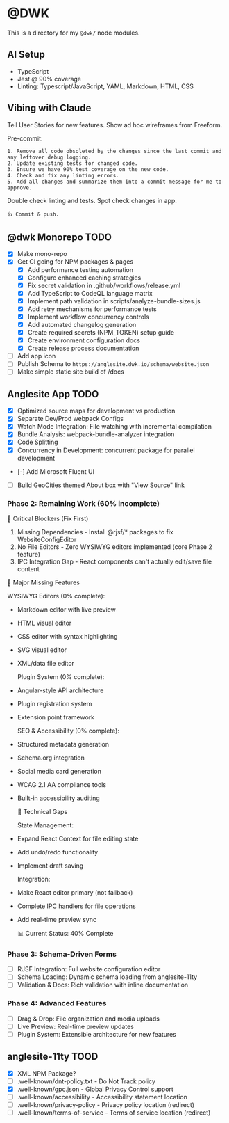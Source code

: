 # @DWK

This is a directory for my `@dwk/` node modules.

## AI Setup

- TypeScript
- Jest @ 90% coverage
- Linting: Typescript/JavaScript, YAML, Markdown, HTML, CSS

## Vibing with Claude

Tell User Stories for new features. Show ad hoc wireframes from Freeform.

Pre-commit:

```text
1. Remove all code obsoleted by the changes since the last commit and any leftover debug logging.
2. Update existing tests for changed code.
3. Ensure we have 90% test coverage on the new code.
4. Check and fix any linting errors.
5. Add all changes and summarize them into a commit message for me to approve.
```

Double check linting and tests. Spot check changes in app.

```text
👍 Commit & push.
```

## @dwk Monorepo TODO

- [x] Make mono-repo
- [x] Get CI going for NPM packages & pages
  - [x] Add performance testing automation
  - [x] Configure enhanced caching strategies
  - [x] Fix secret validation in .github/workflows/release.yml
  - [x] Add TypeScript to CodeQL language matrix
  - [x] Implement path validation in scripts/analyze-bundle-sizes.js
  - [x] Add retry mechanisms for performance tests
  - [x] Implement workflow concurrency controls
  - [x] Add automated changelog generation
  - [x] Create required secrets (NPM_TOKEN) setup guide
  - [x] Create environment configuration docs
  - [x] Create release process documentation
- [ ] Add app icon
- [ ] Publish Schema to `https://anglesite.dwk.io/schema/website.json`
- [ ] Make simple static site build of /docs

## Anglesite App TODO

- [x] Optimized source maps for development vs production
- [x] Separate Dev/Prod webpack Configs
- [x] Watch Mode Integration: File watching with incremental compilation
- [x] Bundle Analysis: webpack-bundle-analyzer integration
- [x] Code Splitting
- [x] Concurrency in Development: concurrent package for parallel development
- [-] Add Microsoft Fluent UI
- [ ] Build GeoCities themed About box with "View Source" link

### Phase 2: Remaining Work (60% incomplete)

🔴 Critical Blockers (Fix First)

1. Missing Dependencies - Install @rjsf/\* packages to fix WebsiteConfigEditor
2. No File Editors - Zero WYSIWYG editors implemented (core Phase 2 feature)
3. IPC Integration Gap - React components can't actually edit/save file content

📝 Major Missing Features

WYSIWYG Editors (0% complete):

- Markdown editor with live preview
- HTML visual editor
- CSS editor with syntax highlighting
- SVG visual editor
- XML/data file editor

  Plugin System (0% complete):

- Angular-style API architecture
- Plugin registration system
- Extension point framework

  SEO & Accessibility (0% complete):

- Structured metadata generation
- Schema.org integration
- Social media card generation
- WCAG 2.1 AA compliance tools
- Built-in accessibility auditing

  🔧 Technical Gaps

  State Management:

- Expand React Context for file editing state
- Add undo/redo functionality
- Implement draft saving

  Integration:

- Make React editor primary (not fallback)
- Complete IPC handlers for file operations
- Add real-time preview sync

  📊 Current Status: 40% Complete

### Phase 3: Schema-Driven Forms

- [ ] RJSF Integration: Full website configuration editor
- [ ] Schema Loading: Dynamic schema loading from anglesite-11ty
- [ ] Validation & Docs: Rich validation with inline documentation

### Phase 4: Advanced Features

- [ ] Drag & Drop: File organization and media uploads
- [ ] Live Preview: Real-time preview updates
- [ ] Plugin System: Extensible architecture for new features

## anglesite-11ty TOOD

- [x] XML NPM Package?
- [ ] .well-known/dnt-policy.txt - Do Not Track policy
- [x] .well-known/gpc.json - Global Privacy Control support
- [ ] .well-known/accessibility - Accessibility statement location
- [ ] .well-known/privacy-policy - Privacy policy location (redirect)
- [ ] .well-known/terms-of-service - Terms of service location (redirect)
